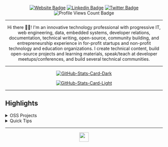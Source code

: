 <div align="center">
<p><a href="https://fullstackdev.tech"><img src="https://img.shields.io/badge/-Website-3B7EBF?style=for-the-badge&amp;logo=amp&amp;logoColor=white" alt="Website Badge"></a> <a href="https://linkedin.com/in/wangwecharles"><img src="https://img.shields.io/badge/-LinkedIn-3B7EBF?style=for-the-badge&amp;logo=Linkedin&amp;logoColor=white" alt="Linkedin Badge"></a> <a href="https://twitter.com/Locha_740"><img src="https://img.shields.io/badge/-@iambolajiayo-3B7EBF?style=for-the-badge&amp;logo=x&amp;logoColor=white" alt="Twitter Badge"></a> <img src="https://komarev.com/ghpvc/?username=Chalolowa&amp;style=for-the-badge" alt="Profile Views Count Badge"></p>
<hr>
<p>Hi there 👋🏾! I'm an innovative technology professional with progressive IT, web engineering, data, embedded systems, developer relations, documentation, technical writing, open-source, community building, and entrepreneurship experience in for-profit startups and non-profit technology and education organizations. I create technical content, build open-source projects and learning materials, speak/teach at developer meetups/conferences, and build several technical communities.</p>
<hr>
<p><a href="https://github.com/Chalolowa/Chalolowa#gh-dark-mode-only"><img src="https://github-readme-stats.vercel.app/api?username=Chalolowa&amp;show_icons=true&amp;hide_border=true&amp;include_all_commits=true&amp;card_width=600&amp;custom_title=GitHub%20Open%20Source%20Stats&amp;title_color=3B7EBF&amp;text_color=FFF&amp;icon_color=3B7EBF&amp;hide=contribs&amp;show=reviews,prs_merged,prs_merged_percentage&amp;theme=transparent#gh-dark-mode-only" alt="GitHub-Stats-Card-Dark"></a></p>
<p><a href="https://github.com/Chalolowa/Chalolowa#gh-light-mode-only"><img src="https://github-readme-stats.vercel.app/api?username=Chalolowa&amp;show_icons=true&amp;hide_border=true&amp;include_all_commits=true&amp;card_width=600&amp;custom_title=GitHub%20Open%20Source%20Stats&amp;title_color=3B7EBF&amp;text_color=474A4E&amp;icon_color=3B7EBF&amp;hide=contribs&amp;show=reviews,prs_merged,prs_merged_percentage&amp;theme=transparent#gh-light-mode-only" alt="GitHub-Stats-Card-Light"></a></p>
  </div>
<hr>
<h2>Highlights</h2>
  <details>
  <summary>OSS Projects</summary>
  <br />
  Here are some of my other projects you might want to check out that are not pinned:
  <br />
<br />
  <ul><li><a href=https://github.com/chalolowa/node-v4-learn target="_blank" rel="noopener noreferrer">chalolowa/node-v4-learn</a> (<b>0</b> ✨ and <b>0</b> 🍴): null</li><li><a href=https://github.com/chalolowa/EmailApplication target="_blank" rel="noopener noreferrer">chalolowa/EmailApplication</a> (<b>0</b> ✨ and <b>0</b> 🍴): It is a Java project</li><li><a href=https://github.com/chalolowa/journal target="_blank" rel="noopener noreferrer">chalolowa/journal</a> (<b>0</b> ✨ and <b>0</b> 🍴): null</li><li><a href=https://github.com/chalolowa/FARMERSMARKET target="_blank" rel="noopener noreferrer">chalolowa/FARMERSMARKET</a> (<b>0</b> ✨ and <b>0</b> 🍴): It is an ecommerce platform for buying and selling farm produce.</li><li><a href=https://github.com/chalolowa/elewa target="_blank" rel="noopener noreferrer">chalolowa/elewa</a> (<b>0</b> ✨ and <b>0</b> 🍴): null</li><li><a href=https://github.com/chalolowa/autoReadMe target="_blank" rel="noopener noreferrer">chalolowa/autoReadMe</a> (<b>0</b> ✨ and <b>0</b> 🍴): null</li>
<li>More coming soon :).</li>
</ul>
  </details>
  <details>
  <summary>Quick Tips</summary>
<ul>
<li>
<p>💬 How to reach me: DM <a href="https://twitter.com/Locha_740">@Locha_740</a> on X (Twitter).</p>
</li>
<li>
<p>📖 Book recommendations: <a href="https://bit.ly/3EdCFUW">Knowing God by J. I. Packer</a> and <a href="https://bit.ly/45r1kBH">Atomic Habits by James Clear</a>.</p>
</li>
<li>
<p>💙 Fun fact: I'm also a rugby player.</p>
</li>
</ul>
  </details>
<hr>
  <div align="center">
<p><a href="https://fullstackdev.tech" target="_blank" rel="noopener noreferrer"><img src="https://fullstackdev.tech/favicon.png" width="30" /></a></p>
  </div>